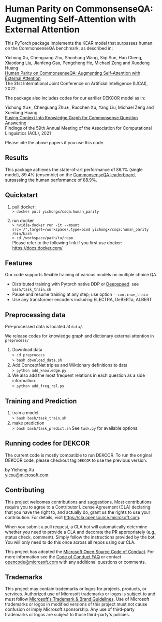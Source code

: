 # Human Parity on CommonsenseQA: Augmenting Self-Attention with External Attention

This PyTorch package implements the KEAR model that surpasses human on the CommonsenseQA benchmark, as described in:

Yichong Xu, Chenguang Zhu, Shuohang Wang, Siqi Sun, Hao Cheng, Xiaodong Liu, Jianfeng Gao, Pengcheng He, Michael Zeng and Xuedong Huang<br/>
[Human Parity on CommonsenseQA: Augmenting Self-Attention with External Attention](https://arxiv.org/pdf/2112.03254.pdf)</br>
The 31st International Joint Conference on Artificial Intelligence (IJCAI), 2022. <br/>

The package also includes codes for our earilier DEKCOR model as in:

Yichong Xu∗, Chenguang Zhu∗, Ruochen Xu, Yang Liu, Michael Zeng and Xuedong Huang<br/>
[Fusing Context Into Knowledge Graph for Commonsense Question Answering](https://arxiv.org/pdf/2012.04808.pdf)</br>
Findings of the 59th Annual Meeting of the Association for Computational Linguistics (ACL), 2021<br/>

Please cite the above papers if you use this code. 

## Results
This package achieves the state-of-art performance of 86.1% (single model), 89.4% (ensemble) on the [CommonsenseQA leaderboard](https://www.tau-nlp.org/csqa-leaderboard), surpassing the human performance of 88.9%.

## Quickstart 

1. pull docker: </br>
   ```> docker pull yichongx/csqa:human_parity```

2. run docker </br>
   ```> nvidia-docker run -it --mount src='/',target=/workspace/,type=bind yichongx/csqa:human_parity /bin/bash``` </br>
   ```> cd /workspace/path/to/repo``` </br>
    Please refer to the following link if you first use docker: https://docs.docker.com/

## Features

Our code supports flexible training of various models on multiple choice QA.

- Distributed training with Pytorch native DDP or [Deepspeed](https://www.deepspeed.ai/): see ``bash/task_train.sh``
- Pause and resume training at any step; use option ``--continue_train``
- Use any transformer encoders including ELECTRA, DeBERTa, ALBERT

## Preprocessing data
Pre-processed data is located at ```data/```.

We release codes for knowledge graph and dictionary external attention in ``preprocess/``

1. Download data</br>
   ```> cd preprocess```</br>
   ```> bash download_data.sh```</br>
2. Add ConceptNet triples and Wiktionary definitions to data</br>
   ```> python add_knowledge.py```</br>
3. We also add the most frequent relations in each question as a side information.</br>
   ```> python add_freq_rel.py ```</br>

## Training and Prediction
1. train a model</br>
   ```> bash bash/task_train.sh```
2. make prediction</br>
   ```> bash bash/task_predict.sh```
See ``task.py`` for available options.

## Running codes for DEKCOR

The current code is mostly compatible to run DEKCOR. To run the original DEKCOR code, please checkout tag ``DEKCOR`` to use the previous version.

by Yichong Xu</br>
yicxu@microsoft.com

## Contributing

This project welcomes contributions and suggestions.  Most contributions require you to agree to a
Contributor License Agreement (CLA) declaring that you have the right to, and actually do, grant us
the rights to use your contribution. For details, visit https://cla.opensource.microsoft.com.

When you submit a pull request, a CLA bot will automatically determine whether you need to provide
a CLA and decorate the PR appropriately (e.g., status check, comment). Simply follow the instructions
provided by the bot. You will only need to do this once across all repos using our CLA.

This project has adopted the [Microsoft Open Source Code of Conduct](https://opensource.microsoft.com/codeofconduct/).
For more information see the [Code of Conduct FAQ](https://opensource.microsoft.com/codeofconduct/faq/) or
contact [opencode@microsoft.com](mailto:opencode@microsoft.com) with any additional questions or comments.

## Trademarks

This project may contain trademarks or logos for projects, products, or services. Authorized use of Microsoft 
trademarks or logos is subject to and must follow 
[Microsoft's Trademark & Brand Guidelines](https://www.microsoft.com/en-us/legal/intellectualproperty/trademarks/usage/general).
Use of Microsoft trademarks or logos in modified versions of this project must not cause confusion or imply Microsoft sponsorship.
Any use of third-party trademarks or logos are subject to those third-party's policies.
